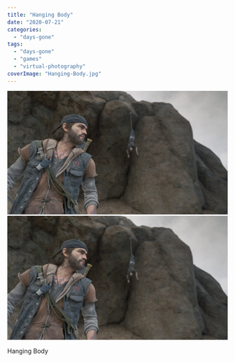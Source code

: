 ```yaml
---
title: "Hanging Body"
date: "2020-07-21"
categories: 
  - "days-gone"
tags: 
  - "days-gone"
  - "games"
  - "virtual-photography"
coverImage: "Hanging-Body.jpg"
---
```


[![](images/Hanging-Body.jpg)](images/Hanging-Body.jpg)
[![](images/Hanging-Body.jpg)](images/Hanging-Body.jpg)

Hanging Body
